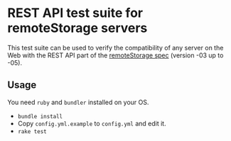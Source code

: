 # REST API test suite for remoteStorage servers

This test suite can be used to verify the compatibility of any server on the
Web with the REST API part of the [remoteStorage
spec](http://tools.ietf.org/html/draft-dejong-remotestorage-04) (version -03 up
to -05).

## Usage

You need `ruby` and `bundler` installed on your OS.

- `bundle install`
- Copy `config.yml.example` to `config.yml` and edit it.
- `rake test`
